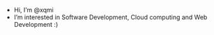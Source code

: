 - Hi, I’m @xqmi
- I’m interested in Software Development, Cloud computing and Web Development :)



<!---
xqmi/xqmi is a ✨ special ✨ repository because its `README.md` (this file) appears on your GitHub profile.
You can click the Preview link to take a look at your changes.
--->
